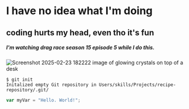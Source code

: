 # I have no idea what I'm doing
## coding hurts my head, even tho it's fun
##### I'm watching drag race season 15 episode 5 while I do this. 

![Screenshot 2025-02-23 182222 image of glowing crystals on top of a desk](https://github.com/user-attachments/assets/dbe2c5e7-6249-4ce8-bff5-4165a259737d)

~~~
$ git init
Initalized empty Git repository in Users/skills/Projects/recipe-repository/.git/
~~~

~~~ Javascript
var myVar = "Hello. World!";
~~~
